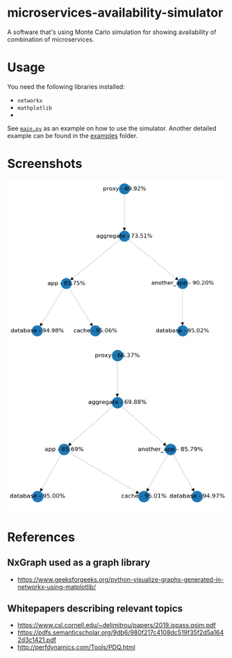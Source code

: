 # microservices-availability-simulator
A software that's using Monte Carlo simulation for showing availability of combination of microservices.

# Usage
You need the following libraries installed:
- `networkx`
- `mathplotlib`
- 
See [`main.py`](main.py) as an example on how to use the simulator.
Another detailed example can be found in the [examples](examples/README.md) folder.

# Screenshots
![screenshot1](docs/service_dependency_graph.png)
![screenshot2](docs/service_dependency_graph_shared_cache.png)

# References

## NxGraph used as a graph library
- https://www.geeksforgeeks.org/python-visualize-graphs-generated-in-networkx-using-matplotlib/


## Whitepapers describing relevant topics
- https://www.csl.cornell.edu/~delimitrou/papers/2019.ispass.qsim.pdf
- https://pdfs.semanticscholar.org/9db6/980f217c4108dc519f35f2d5a1642d3c1421.pdf
- http://perfdynamics.com/Tools/PDQ.html